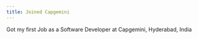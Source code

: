 ```yaml
---
title: Joined Capgemini
---
```

Got my first Job as a Software Developer at Capgemini, Hyderabad, India